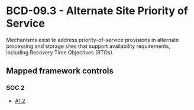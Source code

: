 # BCD-09.3 - Alternate Site Priority of Service
Mechanisms exist to address priority-of-service provisions in alternate processing and storage sites that support availability requirements, including Recovery Time Objectives (RTOs). 
## Mapped framework controls
### SOC 2
- [A1.2](../soc2/a12.md)